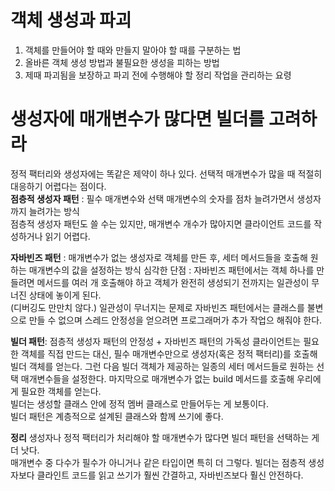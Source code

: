 # 객체 생성과 파괴  
1. 객체를 만들어야 할 때와 만들지 말아야 할 때를 구분하는 법  
2. 올바른 객체 생성 방법과 불필요한 생성을 피하는 방법  
3. 제때 파괴됨을 보장하고 파괴 전에 수행해야 할 정리 작업을 관리하는 요령

# 생성자에 매개변수가 많다면 빌더를 고려하라
정적 팩터리와 생성자에는 똑같은 제약이 하나 있다. 선택적 매개변수가 많을 때 적절히 대응하기 어렵다는 점이다.  
**점층적 생성자 패턴** : 필수 매개변수와 선택 매개변수의 숫자를 점차 늘려가면서 생성자까지 늘려가는 방식  
점층적 생성자 패턴도 쓸 수는 있지만, 매개변수 개수가 많아지면 클라이언트 코드를 작성하거나 읽기 어렵다.  
  
**자바빈즈 패턴** : 매개변수가 없는 생성자로 객체를 만든 후, 세터 메서드들을 호출해 원하는 매개변수의 값을 설정하는 방식
심각한 단점 : 자바빈즈 패턴에서는 객체 하나를 만들려면 메서드를 여러 개 호출해야 하고 객체가 완전히 생성되기 전까지는 일관성이 무너진 상태에 놓이게 된다.  
(디버깅도 만만치 않다.) 일관성이 무너지는 문제로 자바빈즈 패턴에서는 클래스를 불변으로 만들 수 없으며 스레드 안정성을 얻으려면 프로그래머가 추가 작업으 해줘야 한다.  
   
**빌더 패턴**: 
점층적 생성자 패턴의 안정성 + 자바빈즈 패턴의 가독성
클라이언트는 필요한 객체를 직접 만드는 대신, 필수 매개변수만으로 생성자(혹은 정적 팩터리)를 호출해 빌더 객체를 얻는다. 그런 다음 빌더 객체가 제공하는 일종의 세터 메서드들로
원하는 선택 매개변수들을 설정한다. 마지막으로 매개변수가 없는 build 메서드를 호출해 우리에게 필요한 객체를 얻는다.  
빌더는 생성할 클래스 안에 정적 멤버 클래스로 만들어두는 게 보통이다.  
빌더 패턴은 계층적으로 설계된 클래스와 함께 쓰기에 좋다.  

**정리**
생성자나 정적 팩터리가 처리해야 할 매개변수가 많다면 빌더 패턴을 선택하는 게 더 낫다.  
매개변수 중 다수가 필수가 아니거나 같은 타입이면 특히 더 그렇다. 빌더는 점층적 생성자보다 클라인트 코드를 읽고 쓰기가 훨씬 간결하고, 자바빈즈보다 훨신 안전하다.
